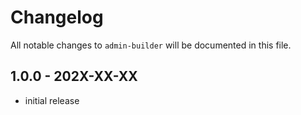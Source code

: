 # Changelog

All notable changes to `admin-builder` will be documented in this file.

## 1.0.0 - 202X-XX-XX

- initial release
